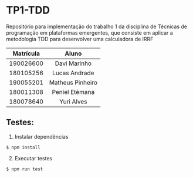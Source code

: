 # TP1-TDD
Repositório para implementação do trabalho 1 da disciplina de Técnicas de programação em plataformas emergentes, que consiste em aplicar a metodologia TDD para desenvolver uma calculadora de IRRF

|Matrícula | Aluno |
| :--: | :--: |
| 190026600 | Davi Marinho  |
| 180105256 | Lucas Andrade |
| 190055201 | Matheus Pinheiro   |
| 180011308 | Peniel Etèmana |
| 180078640 | Yuri Alves |

## Testes:

1) Instalar dependências

```
$ npm install
```

2) Executar testes

```
$ npm run test
```